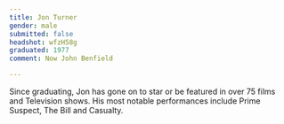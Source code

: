```yaml
---
title: Jon Turner
gender: male
submitted: false
headshot: wfzH58g
graduated: 1977
comment: Now John Benfield

---
```


Since graduating, Jon has gone on to star or be featured in over 75 films and Television shows. His most notable performances include Prime Suspect, The Bill and Casualty.
